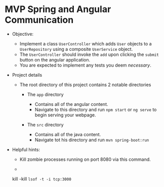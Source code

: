 # MVP Spring and Angular Communication
* Objective:
    * Implement a class `UserController` which adds `User` objects to a `UserRepository` using a composite `UserService` object.
    * The `UserController` should invoke the `add` upon clicking the `submit` button on the angular application.
    * You are expected to implement any tests you deem _necessary_.

* Project details
    * The root directory of this project contains 2 notable directories
        * The `app` directory
            * Contains all of the angular content.
            * Navigate to this directory and run `npm start` or `ng serve` to begin serving your webpage.            
            
        * The `src` directory
            * Contains all of the java content.
            * Navigate tot his directory and run `mvn spring-boot:run`
            
* Helpful hints:
    * Kill zombie processes running on port 8080 via this command.
    * ```
    kill -kill `lsof -t -i tcp:3000`
    ```